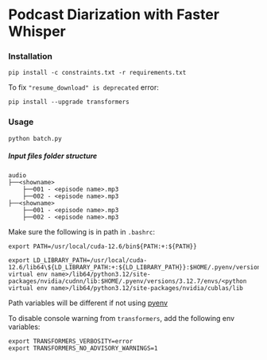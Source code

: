 # Podcast Diarization with Faster Whisper

### Installation

```
pip install -c constraints.txt -r requirements.txt
```

To fix `"resume_download" is deprecated` error:
```
pip install --upgrade transformers
```

### Usage

```
python batch.py
```

##### Input files folder structure
```
audio
├──<showname>
    ├──001 - <episode name>.mp3
    ├──002 - <episode name>.mp3
├──<showname>
    ├──001 - <episode name>.mp3
    ├──002 - <episode name>.mp3
```

Make sure the following is in path in `.bashrc`:

```
export PATH=/usr/local/cuda-12.6/bin${PATH:+:${PATH}}

export LD_LIBRARY_PATH=/usr/local/cuda-12.6/lib64\${LD_LIBRARY_PATH:+:${LD_LIBRARY_PATH}}:$HOME/.pyenv/versions/3.12.7/envs/<python virtual env name>/lib64/python3.12/site-packages/nvidia/cudnn/lib:$HOME/.pyenv/versions/3.12.7/envs/<python virtual env name>/lib64/python3.12/site-packages/nvidia/cublas/lib
```

Path variables will be different if not using [pyenv](https://github.com/pyenv/pyenv)

To disable console warning from `transformers`, add the following env variables:

```
export TRANSFORMERS_VERBOSITY=error
export TRANSFORMERS_NO_ADVISORY_WARNINGS=1
```